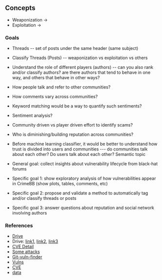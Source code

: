 ## Concepts

* Weaponization -> 
* Exploitation -> 

### Goals

* Threads -- set of posts under the same header (same subject)  
* Classify Threads (Posts) -- weaponization vs exploitation vs others  
* Understand the role of different players (authors) -- can you also rank and/or classify authors? are there authors that tend to behave in one way, and others that behave in other ways?

* How people talk and refer to other communities?  
* How comments vary across communities?  
* Keyword matching would be a way to quantify such sentiments?  
* Sentiment analysis?  
* Community driven vs player driven effort to identify scams?  
* Who is diminishing/building reputation across communities?  
* Before machine learning classifier, it would be better to understand how trust is divided into users and communities --- do communities talk about each other?  Do users talk about each other?   Semantic topic  

* General goal: collect insights about vulnerability lifecycle from black-hat forums
* Specific goal 1: show exploratory analysis of how vulnerabilities appear in CrimeBB (show plots, tables, comments, etc)  
* Specific goal 2: propose and validate a method to automatically tag and/or classify threads or posts  
* Specific goal 3: answer questions about reputation and social network involving authors  

### References

* [Drive](https://drive.google.com/drive/u/0/folders/184juXWCPiQmUimj4B5B9WOe2nw812l46)  
* Drive: [link1](https://docs.google.com/document/d/1JdDxqwocB2d0kuuBY3XbJ3Xmj7TLLPOOdMRfbnqhn9k/), [link2](https://docs.google.com/document/d/1TvyvR7oWiPNDjiAnHdGjjw1BL7p7-2GXxosz7rSL-cI/), [link3](https://docs.google.com/presentation/d/1sgviDNJydlCv9rSBgrhKBkk6mnmnkxmU_7OyQ7Kk5yY/)  
* [CVE Detail](https://www.cvedetails.com/index.php)  
* [Some attacks](https://gist.github.com/v1m/10d7b7b05e90c7dae29f)  
* [Git-vuln-finder](https://github.com/cve-search/git-vuln-finder)  
* [Vulns](https://github.com/hannob/vulns)  
* [CVE](https://en.wikipedia.org/wiki/Common_Vulnerabilities_and_Exposures)  
* [data](https://nvd.nist.gov/vuln/data-feeds#JSON_FEED)  
